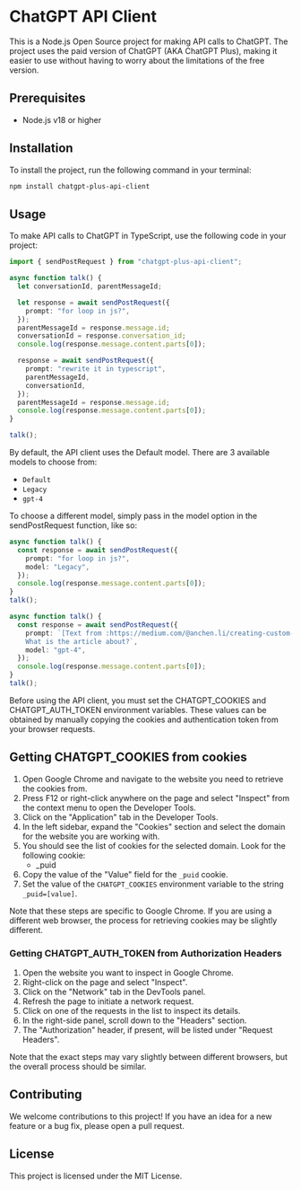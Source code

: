 # ChatGPT API Client

This is a Node.js Open Source project for making API calls to ChatGPT. The project uses the paid version of ChatGPT (AKA ChatGPT Plus), making it easier to use without having to worry about the limitations of the free version.

## Prerequisites

- Node.js v18 or higher

## Installation

To install the project, run the following command in your terminal:

```bash
npm install chatgpt-plus-api-client
```

## Usage

To make API calls to ChatGPT in TypeScript, use the following code in your project:

```typescript
import { sendPostRequest } from "chatgpt-plus-api-client";

async function talk() {
  let conversationId, parentMessageId;

  let response = await sendPostRequest({
    prompt: "for loop in js?",
  });
  parentMessageId = response.message.id;
  conversationId = response.conversation_id;
  console.log(response.message.content.parts[0]);

  response = await sendPostRequest({
    prompt: "rewrite it in typescript",
    parentMessageId,
    conversationId,
  });
  parentMessageId = response.message.id;
  console.log(response.message.content.parts[0]);
}

talk();
```

By default, the API client uses the Default model. There are 3 available models to choose from:

- `Default`
- `Legacy`
- `gpt-4`

To choose a different model, simply pass in the model option in the sendPostRequest function, like so:

```ts
async function talk() {
  const response = await sendPostRequest({
    prompt: "for loop in js?",
    model: "Legacy",
  });
  console.log(response.message.content.parts[0]);
}
talk();
```

```ts
async function talk() {
  const response = await sendPostRequest({
    prompt: `[Text from :https://medium.com/@anchen.li/creating-custom-shortcuts-on-your-mac-to-check-grammar-using-chatgpt-809c78715eda]
    What is the article about?`,
    model: "gpt-4",
  });
  console.log(response.message.content.parts[0]);
}
talk();
```

Before using the API client, you must set the CHATGPT_COOKIES and CHATGPT_AUTH_TOKEN environment variables. These values can be obtained by manually copying the cookies and authentication token from your browser requests.

## Getting CHATGPT_COOKIES from cookies

1. Open Google Chrome and navigate to the website you need to retrieve the cookies from.
2. Press F12 or right-click anywhere on the page and select "Inspect" from the context menu to open the Developer Tools.
3. Click on the "Application" tab in the Developer Tools.
4. In the left sidebar, expand the "Cookies" section and select the domain for the website you are working with.
5. You should see the list of cookies for the selected domain. Look for the following cookie:
   - _puid
6. Copy the value of the "Value" field for the `_puid` cookie.
7. Set the value of the `CHATGPT_COOKIES` environment variable to the string `_puid=[value]`.

Note that these steps are specific to Google Chrome. If you are using a different web browser, the process for retrieving cookies may be slightly different.

### Getting CHATGPT_AUTH_TOKEN from Authorization Headers

1. Open the website you want to inspect in Google Chrome.
2. Right-click on the page and select "Inspect".
3. Click on the "Network" tab in the DevTools panel.
4. Refresh the page to initiate a network request.
5. Click on one of the requests in the list to inspect its details.
6. In the right-side panel, scroll down to the "Headers" section.
7. The "Authorization" header, if present, will be listed under "Request Headers".

Note that the exact steps may vary slightly between different browsers, but the overall process should be similar.

## Contributing

We welcome contributions to this project! If you have an idea for a new feature or a bug fix, please open a pull request.

## License

This project is licensed under the MIT License.
